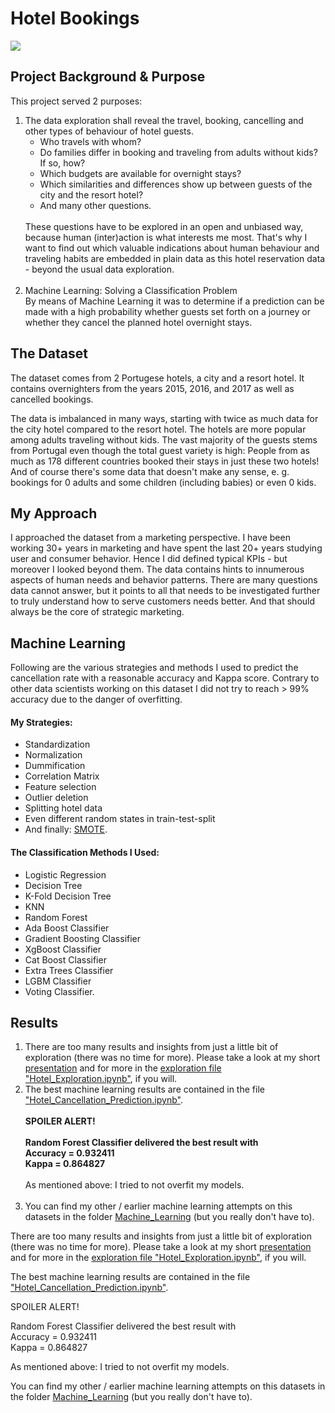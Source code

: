 # Hotel Bookings

<img src = "https://www.urlaubstracker.de/wp-content/uploads/2016/10/porto_sonnenuntergang.jpg">

<h2>Project Background & Purpose</h2>
<p>This project served 2 purposes:</p>
<ol>
    <li>The data exploration shall reveal the travel, booking, cancelling and other types of behaviour of hotel guests.
        <ul>
            <li>Who travels with whom? </li>
            <li>Do families differ in booking and traveling from adults without kids? If so, how? </li>
            <li>Which budgets are available for overnight stays? </li>
            <li>Which similarities and differences show up between guests of the city and the resort hotel?</li>
            <li>And many other questions.</li>
        </ul>
        <br>These questions have to be explored in an open and unbiased way, because human (inter)action is what interests me most. That's why I want to find out which valuable indications about human behaviour and traveling habits are embedded in plain data as this hotel reservation data - beyond the usual data exploration.</li>
    <br>
<li>Machine Learning: Solving a Classification Problem<br>
By means of Machine Learning it was to determine if a prediction can be made with a high probability whether guests set forth on a journey or whether they cancel the planned hotel overnight stays.</li>
</ol>


<h2>The Dataset</h2>
<p>The dataset comes from 2 Portugese hotels, a city and a resort hotel. It contains overnighters from the years 2015, 2016, and 2017 as well as cancelled bookings.</p>
<p>The data is imbalanced in many ways, starting with twice as much data for the city hotel compared to the resort hotel. The hotels are more popular among adults traveling without kids. The vast majority of the guests stems from Portugal even though the total guest variety is high: People from as much as 178 different countries booked their stays in just these two hotels! And of course there's some data that doesn't make any sense, e. g. bookings for 0 adults and some children (including babies) or even 0 kids.</p>


<h2>My Approach</h2>
<p>I approached the dataset from a marketing perspective. I have been working 30+ years in marketing and have spent the last 20+ years studying user and consumer behavior. 
    Hence I did defined typical KPIs - but moreover I looked beyond them. The data contains hints to innumerous aspects of human needs and behavior patterns. There are many questions data cannot answer, but it points to all that needs to be investigated further to truly understand how to serve customers needs better. And that should always be the core of strategic marketing.</p>


<h2>Machine Learning</h2>
<p>Following are the various strategies and methods I used to predict the cancellation rate with a reasonable accuracy and Kappa score. Contrary to other data scientists working on this dataset I did not try to reach > 99% accuracy due to the danger of overfitting. </p>
<h4>My Strategies:</h4>
    <ul>
        <li>Standardization</li>
        <li>Normalization</li>
        <li>Dummification</li>
        <li>Correlation Matrix</li>
        <li>Feature selection</li>
        <li>Outlier deletion</li>
        <li>Splitting hotel data</li>
        <li>Even different random states in train-test-split</li>
        <li>And finally: <a href = "https://medium.com/@breya.heysoftware/synthetic-minority-over-sampling-technique-smote-from-scratch-e1167f788434">SMOTE</a>.</li>
    </ul>
<h4>The Classification Methods I Used:</h4>
    <ul>
        <li>Logistic Regression</li>
        <li>Decision Tree</li>
        <li>K-Fold Decision Tree</li>
        <li>KNN</li>
        <li>Random Forest</li>
        <li>Ada Boost Classifier</li>
        <li>Gradient Boosting Classifier</li>
        <li>XgBoost Classifier</li>
        <li>Cat Boost Classifier</li>
        <li>Extra Trees Classifier</li>
        <li>LGBM Classifier</li>
        <li>Voting Classifier.</li>
    </ul>


<h2>Results</h2>
<ol>
<li>There are too many results and insights from just a little bit of exploration (there was no time for more). Please take a look at my short <a href = "https://github.com/DJ1070/Hotel_Bookings/blob/main/Presentation/Hotel_Bookings_Presentation_Diana_Jaffe.pdf">presentation</a> and for more in the <a href = "https://github.com/DJ1070/Hotel_Bookings/blob/main/Hotel_Exploration.ipynb">exploration file "Hotel_Exploration.ipynb"</a>, if you will. </li>
<li>The best machine learning results are contained in the file <a href = "https://github.com/DJ1070/Hotel_Bookings/blob/main/Hotel_Cancellation_Prediction.ipynb">"Hotel_Cancellation_Prediction.ipynb"</a>.<br><br>
    <b>SPOILER ALERT!</b><br><br>
    <b>Random Forest Classifier delivered the best result with</b><br> 
    <b>Accuracy = 0.932411</b><br>
    <b>Kappa = 0.864827</b><br><br>
    As mentioned above: I tried to not overfit my models.</li><br>
<li>You can find my other / earlier machine learning attempts on this datasets in the folder <a href = "https://github.com/DJ1070/Hotel_Bookings/tree/main/Machine_Learning">Machine_Learning</a> (but you really don't have to).</li>
</ol>



<p>There are too many results and insights from just a little bit of exploration (there was no time for more). Please take a look at my short <a href = "https://github.com/DJ1070/Hotel_Bookings/blob/main/Presentation/Hotel_Bookings_Presentation_Diana_Jaffe.pdf">presentation</a> and for more in the <a href = "https://github.com/DJ1070/Hotel_Bookings/blob/main/Hotel_Exploration.ipynb">exploration file "Hotel_Exploration.ipynb"</a>, if you will. </p>
<p>The best machine learning results are contained in the file <a href = "https://github.com/DJ1070/Hotel_Bookings/blob/main/Hotel_Cancellation_Prediction.ipynb">"Hotel_Cancellation_Prediction.ipynb"</a>.</p>
<p>SPOILER ALERT!</p>
<p>Random Forest Classifier delivered the best result with<br> 
    Accuracy = 0.932411	<br>
    Kappa = 0.864827</p>
<p>As mentioned above: I tried to not overfit my models. </p>
<p>You can find my other / earlier machine learning attempts on this datasets in the folder <a href = "https://github.com/DJ1070/Hotel_Bookings/tree/main/Machine_Learning">Machine_Learning</a> (but you really don't have to).</p>
